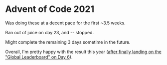 # Advent of Code 2021

Was doing these at a decent pace for the first ~3.5 weeks.

Ran out of juice on day 23, and -- stopped.

Might complete the remaining 3 days sometime in the future.

Overall, I'm pretty happy with the result this year ([after finally landing on the "Global Leaderboard" on Day 6](https://adventofcode.com/2021/leaderboard/day/6)).

